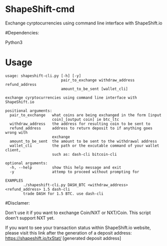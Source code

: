 # ShapeShift-cmd

Exchange cyrptocurrencies using command line interface with ShapeShift.io

#Dependencies:

Python3

# Usage

```
usage: shapeshift-cli.py [-h] [-y]
                         pair_to_exchange withdraw_address refund_address
                         amount_to_be_sent [wallet_cli]

exchange cyrptocurrencies using command line interface with ShapeShift.io

positional arguments:
  pair_to_exchange   what coins are being exchanged in the form [input
                     coin]_[output coin] ie btc_ltc
  withdraw_address   the address for resulting coin to be sent to
  refund_address     address to return deposit to if anything goes wrong with
                     exchange
  amount_to_be_sent  the amount to be sent to the withdrawal address
  wallet_cli         the path or the excutable command of your wallet client,
                     such as: dash-cli bitcoin-cli

optional arguments:
  -h, --help         show this help message and exit
  -y                 attemp to proceed without prompting for

EXAMPLES
		./shapeshift-cli.py DASH_BTC <withdraw_address> <refund_address> 1.5 dash-cli
		trade DASH for 1.5 BTC. use dash-cli
```

#Disclamer:

Don't use it if you want to exchange Coin/NXT or NXT/Coin. This script doen't support NXT yet.

If you want to see your transaction status within ShapeShift.io website, please visit this link after the generation of a deposit address:
https://shapeshift.io/txStat/ [generated deposit address]
